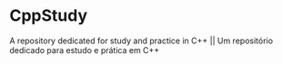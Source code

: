 # CppStudy
 A repository dedicated for study and practice in C++ || Um repositório dedicado para estudo e prática em C++
